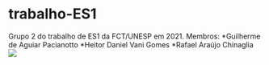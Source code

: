 # trabalho-ES1
Grupo 2 do trabalho de ES1 da FCT/UNESP em 2021.
Membros:
  *Guilherme de Aguiar Pacianotto
  *Heitor Daniel Vani Gomes
  *Rafael Araújo Chinaglia
<a href = "https://github.com/chinaglia-rafa/trabalho-ES1/graphs/contributors">
<img src = "https://contrib.rocks/image?repo = gpacianotto/trabalho-ES1"/>
</a>
